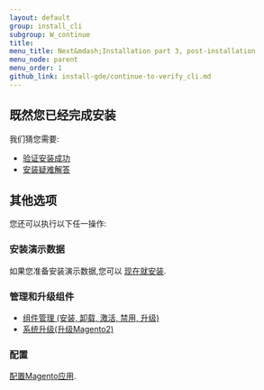 ```yaml
---
layout: default
group: install_cli
subgroup: W_continue
title: 
menu_title: Next&mdash;Installation part 3, post-installation
menu_node: parent
menu_order: 1
github_link: install-gde/continue-to-verify_cli.md
---
```



## 既然您已经完成安装
我们猜您需要:

*	<a href="{{ site.gdeurl }}install-gde/install/verify.html">验证安装成功</a>
*	<a href="{{ site.gdeurl }}install-gde/trouble/tshoot.html">安装疑难解答</a>

## 其他选项
您还可以执行以下任一操作:

### 安装演示数据
如果您准备安装演示数据,您可以 <a href="{{ site.gdeurl }}install-gde/install/sample-data.html">现在就安装</a>.

### 管理和升级组件
*	<a href="{{ site.gdeurl }}comp-mgr/compman-start.html">组件管理 (安装, 卸载, 激活, 禁用, 升级)</a>
*	<a href="{{ site.gdeurl }}comp-mgr/upgrader/upgrade-start.html">系统升级(升级Magento2)</a>

### 配置
<a href="{{ site.gdeurl }}install-gde/install/post-install-config.html">配置Magento应用</a>.
